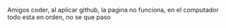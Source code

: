 Amigos coder, al aplicar github, la pagina no funciona, en el computador todo esta en orden, no se que paso
